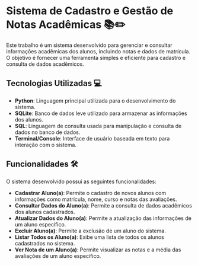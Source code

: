 # Sistema de Cadastro e Gestão de Notas Acadêmicas 📚✏️

Este trabalho é um sistema desenvolvido para gerenciar e consultar informações acadêmicas dos alunos, incluindo notas e dados de matrícula. O objetivo é fornecer uma ferramenta simples e eficiente para cadastro e consulta de dados acadêmicos.

## Tecnologias Utilizadas 💻

- **Python**: Linguagem principal utilizada para o desenvolvimento do sistema.
- **SQLite**: Banco de dados leve utilizado para armazenar as informações dos alunos.
- **SQL**: Linguagem de consulta usada para manipulação e consulta de dados no banco de dados.
- **Terminal/Console**: Interface de usuário baseada em texto para interação com o sistema.

## Funcionalidades 🛠️

O sistema desenvolvido possui as seguintes funcionalidades:

- **Cadastrar Aluno(a)**: Permite o cadastro de novos alunos com informações como matrícula, nome, curso e notas das avaliações.
- **Consultar Dados do Aluno(a)**: Permite a consulta de dados acadêmicos dos alunos cadastrados.
- **Atualizar Dados do Aluno(a)**: Permite a atualização das informações de um aluno específico.
- **Excluir Aluno(a)**: Permite a exclusão de um aluno do sistema.
- **Listar Todos os Aluno(a)**: Exibe uma lista de todos os alunos cadastrados no sistema.
- **Ver Nota de um Aluno(a)**: Permite visualizar as notas e a média das avaliações de um aluno específico.

